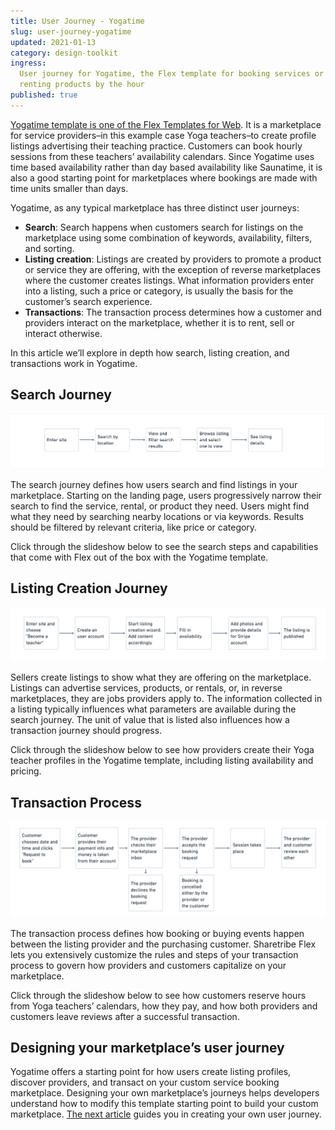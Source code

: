 ```yaml
---
title: User Journey - Yogatime
slug: user-journey-yogatime
updated: 2021-01-13
category: design-toolkit
ingress:
  User journey for Yogatime, the Flex template for booking services or
  renting products by the hour
published: true
---
```


[Yogatime template is one of the Flex Templates for Web](https://www.youtube.com/watch?v=vbw6_wm9E4g).
It is a marketplace for service providers–in this example case Yoga
teachers–to create profile listings advertising their teaching practice.
Customers can book hourly sessions from these teachers’ availability
calendars. Since Yogatime uses time based availability rather than day
based availability like Saunatime, it is also a good starting point for
marketplaces where bookings are made with time units smaller than days.

Yogatime, as any typical marketplace has three distinct user journeys:

- **Search**: Search happens when customers search for listings on the
  marketplace using some combination of keywords, availability, filters,
  and sorting.
- **Listing creation**: Listings are created by providers to promote a
  product or service they are offering, with the exception of reverse
  marketplaces where the customer creates listings. What information
  providers enter into a listing, such a price or category, is usually
  the basis for the customer’s search experience.
- **Transactions**: The transaction process determines how a customer
  and providers interact on the marketplace, whether it is to rent, sell
  or interact otherwise.

In this article we’ll explore in depth how search, listing creation, and
transactions work in Yogatime.

## Search Journey

![Yogatime Search Journey](Yogatime_Search_Journey.png)

The search journey defines how users search and find listings in your
marketplace. Starting on the landing page, users progressively narrow
their search to find the service, rental, or product they need. Users
might find what they need by searching nearby locations or via keywords.
Results should be filtered by relevant criteria, like price or category.

Click through the slideshow below to see the search steps and
capabilities that come with Flex out of the box with the Yogatime
template.

<yogasearchcarousel title="Search journey">

</yogasearchcarousel>

## Listing Creation Journey

![Yogatime Listing Creation Journey](Yogatime_Listing_Creation_Journey.png)

Sellers create listings to show what they are offering on the
marketplace. Listings can advertise services, products, or rentals, or,
in reverse marketplaces, they are jobs providers apply to. The
information collected in a listing typically influences what parameters
are available during the search journey. The unit of value that is
listed also influences how a transaction journey should progress.

Click through the slideshow below to see how providers create their Yoga
teacher profiles in the Yogatime template, including listing
availability and pricing.

<yogacreationcarousel title="Listing Creation Journey">

</yogacreationcarousel>

## Transaction Process

![Yogatime Transaction Process](Yogatime_Transaction_Journey.png)

The transaction process defines how booking or buying events happen
between the listing provider and the purchasing customer. Sharetribe
Flex lets you extensively customize the rules and steps of your
transaction process to govern how providers and customers capitalize on
your marketplace.

Click through the slideshow below to see how customers reserve hours
from Yoga teachers’ calendars, how they pay, and how both providers and
customers leave reviews after a successful transaction.

<yogatransactioncarousel title="Transaction Process">

</yogatransactioncarousel>

## Designing your marketplace’s user journey

Yogatime offers a starting point for how users create listing profiles,
discover providers, and transact on your custom service booking
marketplace. Designing your own marketplace’s journeys helps developers
understand how to modify this template starting point to build your
custom marketplace.
[The next article](https://www.sharetribe.com/docs/design-toolkit/your-user-journey-a-guide/)
guides you in creating your own user journey.
